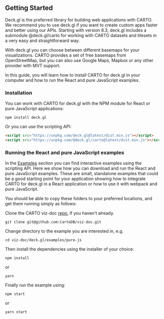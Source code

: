## Getting Started

Deck.gl is the preferred library for building web applications with CARTO. We recommend you to use deck.gl if you want to create custom apps faster and better using our APIs. Starting with version 8.3, deck.gl includes a submodule @deck.gl/carto for working with CARTO datasets and tilesets in a very easy and straightforward way. 

With deck.gl you can choose between different basemaps for your visualizations. CARTO provides a set of free basemaps from OpenStreetMap, but you can also use Google Maps, Mapbox or any other provider with MVT support.

In this guide, you will learn how to install CARTO for deck.gl in your computer and how to run the React and pure JavaScript examples.

### Installation

You can work with CARTO for deck.gl with the NPM module for React or pure JavaScript applications:

```shell
npm install deck.gl
```   

Or you can use the scripting API:

```html
<script src="https://unpkg.com/deck.gl@latest/dist.min.js"></script>
<script src="https://unpkg.com/@deck.gl/carto@latest/dist.min.js"></script>
```   

### Running the React and pure JavaScript examples

In the [Examples]({{site.baseurl}}/deck-gl/examples) section you can find interactive examples using the scripting API. Here we show how you can download and run the React and pure JavaScript examples. These are small, standalone examples that could be a good starting point for your application showing how to integrate CARTO for deck.gl in a React application or how to use it with webpack and pure JavaScript.

You should be able to copy these folders to your preferred locations, and get them running simply as follows:

Clone the CARTO viz-doc [repo](https://github.com/CartoDB/viz-doc), if you haven't already.

```shell
git clone git@github.com:CartoDB/viz-doc.git
```   

Change directory to the example you are interested in, e.g.

```shell
cd viz-doc/deck.gl/examples/pure-js
```   

Then install the dependencies using the installer of your choice:

```shell
npm install
```   

or

```shell
yarn
```   

Finally run the example using:

```shell
npm start
```   

or

```shell
yarn start
```   
   
